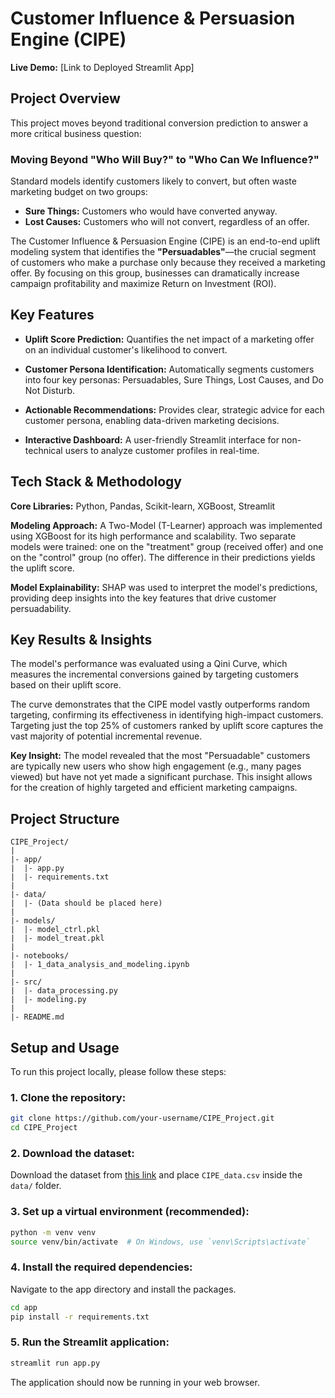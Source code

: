 # Customer Influence & Persuasion Engine (CIPE)

**Live Demo:** [Link to Deployed Streamlit App]

## Project Overview

This project moves beyond traditional conversion prediction to answer a more critical business question: 

### Moving Beyond "Who Will Buy?" to "Who Can We Influence?"

Standard models identify customers likely to convert, but often waste marketing budget on two groups:

- **Sure Things:** Customers who would have converted anyway.
- **Lost Causes:** Customers who will not convert, regardless of an offer.

The Customer Influence & Persuasion Engine (CIPE) is an end-to-end uplift modeling system that identifies the **"Persuadables"**—the crucial segment of customers who make a purchase only because they received a marketing offer. By focusing on this group, businesses can dramatically increase campaign profitability and maximize Return on Investment (ROI).

## Key Features

- **Uplift Score Prediction:** Quantifies the net impact of a marketing offer on an individual customer's likelihood to convert.

- **Customer Persona Identification:** Automatically segments customers into four key personas: Persuadables, Sure Things, Lost Causes, and Do Not Disturb.

- **Actionable Recommendations:** Provides clear, strategic advice for each customer persona, enabling data-driven marketing decisions.

- **Interactive Dashboard:** A user-friendly Streamlit interface for non-technical users to analyze customer profiles in real-time.

## Tech Stack & Methodology

**Core Libraries:** Python, Pandas, Scikit-learn, XGBoost, Streamlit

**Modeling Approach:** A Two-Model (T-Learner) approach was implemented using XGBoost for its high performance and scalability. Two separate models were trained: one on the "treatment" group (received offer) and one on the "control" group (no offer). The difference in their predictions yields the uplift score.

**Model Explainability:** SHAP was used to interpret the model's predictions, providing deep insights into the key features that drive customer persuadability.

## Key Results & Insights

The model's performance was evaluated using a Qini Curve, which measures the incremental conversions gained by targeting customers based on their uplift score.

The curve demonstrates that the CIPE model vastly outperforms random targeting, confirming its effectiveness in identifying high-impact customers. Targeting just the top 25% of customers ranked by uplift score captures the vast majority of potential incremental revenue.

**Key Insight:** The model revealed that the most "Persuadable" customers are typically new users who show high engagement (e.g., many pages viewed) but have not yet made a significant purchase. This insight allows for the creation of highly targeted and efficient marketing campaigns.

## Project Structure

```
CIPE_Project/
|
|- app/
|  |- app.py
|  |- requirements.txt
|
|- data/
|  |- (Data should be placed here)
|
|- models/
|  |- model_ctrl.pkl
|  |- model_treat.pkl
|
|- notebooks/
|  |- 1_data_analysis_and_modeling.ipynb
|
|- src/
|  |- data_processing.py
|  |- modeling.py
|
|- README.md
```

## Setup and Usage

To run this project locally, please follow these steps:

### 1. Clone the repository:

```bash
git clone https://github.com/your-username/CIPE_Project.git
cd CIPE_Project
```

### 2. Download the dataset:

Download the dataset from [this link](your-link-here) and place `CIPE_data.csv` inside the `data/` folder.

### 3. Set up a virtual environment (recommended):

```bash
python -m venv venv
source venv/bin/activate  # On Windows, use `venv\Scripts\activate`
```

### 4. Install the required dependencies:

Navigate to the app directory and install the packages.

```bash
cd app
pip install -r requirements.txt
```

### 5. Run the Streamlit application:

```bash
streamlit run app.py
```

The application should now be running in your web browser.